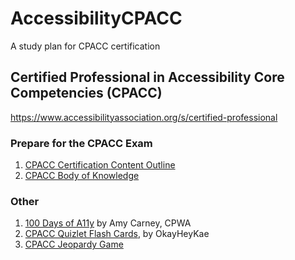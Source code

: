 # AccessibilityCPACC
A study plan for CPACC certification

## Certified Professional in Accessibility Core Competencies (CPACC)
https://www.accessibilityassociation.org/s/certified-professional

### Prepare for the CPACC Exam
1. [CPACC Certification Content Outline](https://www.accessibilityassociation.org/s/cpacc-certification-content-outline)
2. [CPACC Body of Knowledge](https://www.accessibilityassociation.org/resource/IAAP_CPACC_BOK_March2020)

### Other
1. [100 Days of A11y](https://100daysofa11y.com/) by Amy Carney, CPWA
2. [CPACC Quizlet Flash Cards](https://quizlet.com/492496278/cpacc-exam-flash-cards/), by OkayHeyKae
3. [CPACC Jeopardy Game](https://jeopardylabs.com/play/cpacc-final-review-3)
